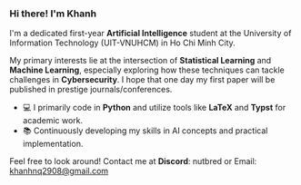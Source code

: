 ### Hi there! I'm Khanh 

I'm a dedicated first-year **Artificial Intelligence** student at the University of Information Technology (UIT-VNUHCM) in Ho Chi Minh City.

My primary interests lie at the intersection of **Statistical Learning** and **Machine Learning**, especially exploring how these techniques can tackle challenges in **Cybersecurity**. I hope that one day my first paper will be published in prestige journals/conferences.

* 💻 I primarily code in **Python** and utilize tools like **LaTeX** and **Typst** for academic work.
* 📚 Continuously developing my skills in AI concepts and practical implementation.

Feel free to look around! Contact me at **Discord**: nutbred or Email: khanhnq2908@gmail.com

